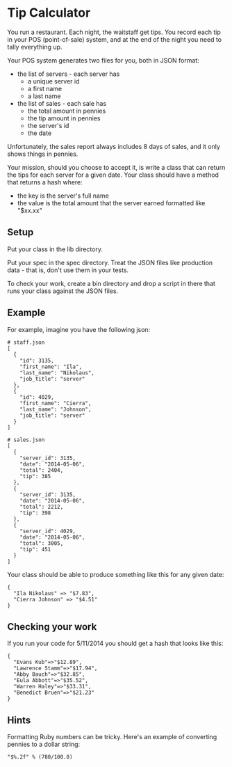 # Tip Calculator

You run a restaurant.  Each night, the waitstaff get tips.  You record each tip in your POS (point-of-sale) system,
and at the end of the night you need to tally everything up.

Your POS system generates two files for you, both in JSON format:

* the list of servers - each server has
    * a unique server id
    * a first name
    * a last name
* the list of sales - each sale has
    * the total amount in pennies
    * the tip amount in pennies
    * the server's id
    * the date

Unfortunately, the sales report always includes 8 days of sales, and it only shows things in pennies.

Your mission, should you choose to accept it, is write a class that can return the tips for each server for a given date.
Your class should have a method that returns a hash where:

* the key is the server's full name
* the value is the total amount that the server earned formatted like "$xx.xx"

## Setup

Put your class in the lib directory.

Put your spec in the spec directory.  Treat the JSON files like production data - that is, don't use them in your tests.

To check your work, create a bin directory and drop a script in there that runs your class against the JSON files.

## Example

For example, imagine you have the following json:

    # staff.json
    [
      {
        "id": 3135,
        "first_name": "Ila",
        "last_name": "Nikolaus",
        "job_title": "server"
      },
      {
        "id": 4029,
        "first_name": "Cierra",
        "last_name": "Johnson",
        "job_title": "server"
      }
    ]

    # sales.json
    [
      {
        "server_id": 3135,
        "date": "2014-05-06",
        "total": 2404,
        "tip": 385
      },
      {
        "server_id": 3135,
        "date": "2014-05-06",
        "total": 2212,
        "tip": 398
      },
      {
        "server_id": 4029,
        "date": "2014-05-06",
        "total": 3005,
        "tip": 451
      }
    ]

Your class should be able to produce something like this for any given date:

    {
      "Ila Nikolaus" => "$7.83",
      "Cierra Johnson" => "$4.51"
    }

## Checking your work

If you run your code for 5/11/2014 you should get a hash that looks like this:

    {
      "Evans Kub"=>"$12.89",
      "Lawrence Stamm"=>"$17.94",
      "Abby Bauch"=>"$32.85",
      "Eula Abbott"=>"$35.52",
      "Warren Haley"=>"$33.31",
      "Benedict Bruen"=>"$21.23"
    }

## Hints

Formatting Ruby numbers can be tricky.  Here's an example of converting pennies to a dollar string:

    "$%.2f" % (780/100.0)
